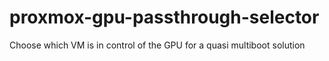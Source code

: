 # proxmox-gpu-passthrough-selector
Choose which VM is in control of the GPU for a quasi multiboot solution
